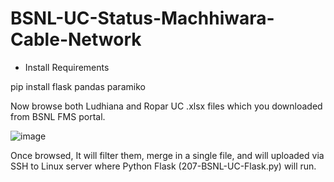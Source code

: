 # BSNL-UC-Status-Machhiwara-Cable-Network
- Install Requirements

pip install flask pandas paramiko

Now browse both Ludhiana and Ropar UC .xlsx files which you downloaded from BSNL FMS portal.

![image](https://github.com/NavdeepD2/BSNL-UC-Status-Machhiwara-Cable-Network/assets/32217733/ea2558ce-00fc-4f54-8e03-eb1a2f60a337)


Once browsed, It will filter them, merge in a single file, and will uploaded via SSH to Linux server where Python Flask (207-BSNL-UC-Flask.py) will run.
